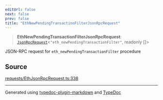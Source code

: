 ```yaml
---
editUrl: false
next: false
prev: false
title: "EthNewPendingTransactionFilterJsonRpcRequest"
---
```


> **EthNewPendingTransactionFilterJsonRpcRequest**: [`JsonRpcRequest`](/reference/tevm/jsonrpc/type-aliases/jsonrpcrequest/)\<`"eth_newPendingTransactionFilter"`, readonly []\>

JSON-RPC request for `eth_newPendingTransactionFilter` procedure

## Source

[requests/EthJsonRpcRequest.ts:338](https://github.com/evmts/tevm-monorepo/blob/main/packages/procedures-types/src/requests/EthJsonRpcRequest.ts#L338)

***
Generated using [typedoc-plugin-markdown](https://www.npmjs.com/package/typedoc-plugin-markdown) and [TypeDoc](https://typedoc.org/)

